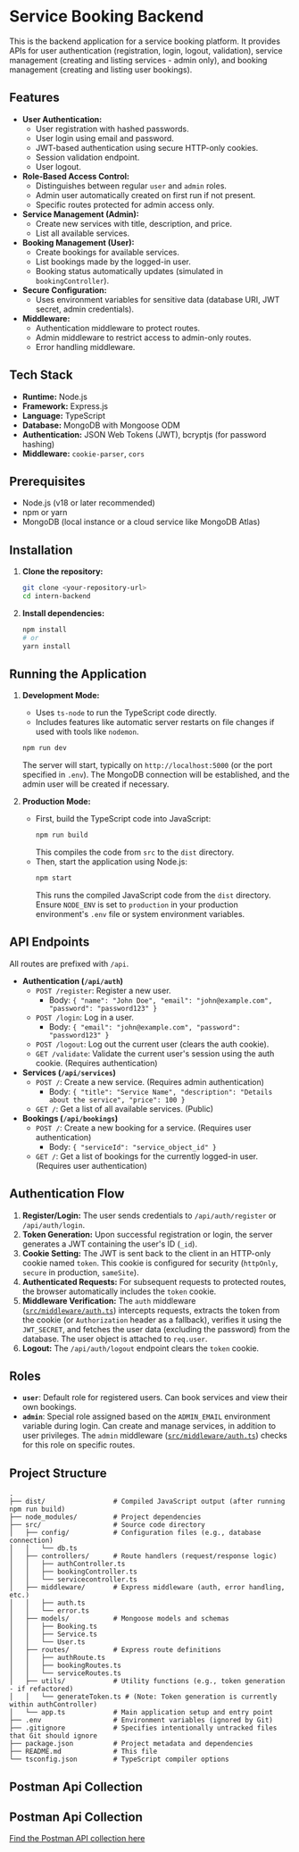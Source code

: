 # Service Booking Backend

This is the backend application for a service booking platform. It provides APIs for user authentication (registration, login, logout, validation), service management (creating and listing services - admin only), and booking management (creating and listing user bookings).

## Features

- **User Authentication:**
  - User registration with hashed passwords.
  - User login using email and password.
  - JWT-based authentication using secure HTTP-only cookies.
  - Session validation endpoint.
  - User logout.
- **Role-Based Access Control:**
  - Distinguishes between regular `user` and `admin` roles.
  - Admin user automatically created on first run if not present.
  - Specific routes protected for admin access only.
- **Service Management (Admin):**
  - Create new services with title, description, and price.
  - List all available services.
- **Booking Management (User):**
  - Create bookings for available services.
  - List bookings made by the logged-in user.
  - Booking status automatically updates (simulated in `bookingController`).
- **Secure Configuration:**
  - Uses environment variables for sensitive data (database URI, JWT secret, admin credentials).
- **Middleware:**
  - Authentication middleware to protect routes.
  - Admin middleware to restrict access to admin-only routes.
  - Error handling middleware.

## Tech Stack

- **Runtime:** Node.js
- **Framework:** Express.js
- **Language:** TypeScript
- **Database:** MongoDB with Mongoose ODM
- **Authentication:** JSON Web Tokens (JWT), bcryptjs (for password hashing)
- **Middleware:** `cookie-parser`, `cors`

## Prerequisites

- Node.js (v18 or later recommended)
- npm or yarn
- MongoDB (local instance or a cloud service like MongoDB Atlas)

## Installation

1.  **Clone the repository:**
    ```bash
    git clone <your-repository-url>
    cd intern-backend
    ```
2.  **Install dependencies:**
    ```bash
    npm install
    # or
    yarn install
    ```





## Running the Application

1.  **Development Mode:**

    - Uses `ts-node` to run the TypeScript code directly.
    - Includes features like automatic server restarts on file changes if used with tools like `nodemon`.

    ```bash
    npm run dev
    ```

    The server will start, typically on `http://localhost:5000` (or the port specified in `.env`). The MongoDB connection will be established, and the admin user will be created if necessary.

2.  **Production Mode:**
    - First, build the TypeScript code into JavaScript:
      ```bash
      npm run build
      ```
      This compiles the code from `src` to the `dist` directory.
    - Then, start the application using Node.js:
      ```bash
      npm start
      ```
      This runs the compiled JavaScript code from the `dist` directory. Ensure `NODE_ENV` is set to `production` in your production environment's `.env` file or system environment variables.

## API Endpoints

All routes are prefixed with `/api`.

- **Authentication (`/api/auth`)**
  - `POST /register`: Register a new user.
    - Body: `{ "name": "John Doe", "email": "john@example.com", "password": "password123" }`
  - `POST /login`: Log in a user.
    - Body: `{ "email": "john@example.com", "password": "password123" }`
  - `POST /logout`: Log out the current user (clears the auth cookie).
  - `GET /validate`: Validate the current user's session using the auth cookie. (Requires authentication)
- **Services (`/api/services`)**
  - `POST /`: Create a new service. (Requires admin authentication)
    - Body: `{ "title": "Service Name", "description": "Details about the service", "price": 100 }`
  - `GET /`: Get a list of all available services. (Public)
- **Bookings (`/api/bookings`)**
  - `POST /`: Create a new booking for a service. (Requires user authentication)
    - Body: `{ "serviceId": "service_object_id" }`
  - `GET /`: Get a list of bookings for the currently logged-in user. (Requires user authentication)

## Authentication Flow

1.  **Register/Login:** The user sends credentials to `/api/auth/register` or `/api/auth/login`.
2.  **Token Generation:** Upon successful registration or login, the server generates a JWT containing the user's ID (`_id`).
3.  **Cookie Setting:** The JWT is sent back to the client in an HTTP-only cookie named `token`. This cookie is configured for security (`httpOnly`, `secure` in production, `sameSite`).
4.  **Authenticated Requests:** For subsequent requests to protected routes, the browser automatically includes the `token` cookie.
5.  **Middleware Verification:** The `auth` middleware ([`src/middleware/auth.ts`](src/middleware/auth.ts)) intercepts requests, extracts the token from the cookie (or `Authorization` header as a fallback), verifies it using the `JWT_SECRET`, and fetches the user data (excluding the password) from the database. The user object is attached to `req.user`.
6.  **Logout:** The `/api/auth/logout` endpoint clears the `token` cookie.

## Roles

- **`user`**: Default role for registered users. Can book services and view their own bookings.
- **`admin`**: Special role assigned based on the `ADMIN_EMAIL` environment variable during login. Can create and manage services, in addition to user privileges. The `admin` middleware ([`src/middleware/auth.ts`](src/middleware/auth.ts)) checks for this role on specific routes.

## Project Structure

```
.
├── dist/                 # Compiled JavaScript output (after running npm run build)
├── node_modules/         # Project dependencies
├── src/                  # Source code directory
│   ├── config/           # Configuration files (e.g., database connection)
│   │   └── db.ts
│   ├── controllers/      # Route handlers (request/response logic)
│   │   ├── authController.ts
│   │   ├── bookingController.ts
│   │   └── servicecontroller.ts
│   ├── middleware/       # Express middleware (auth, error handling, etc.)
│   │   ├── auth.ts
│   │   └── error.ts
│   ├── models/           # Mongoose models and schemas
│   │   ├── Booking.ts
│   │   ├── Service.ts
│   │   └── User.ts
│   ├── routes/           # Express route definitions
│   │   ├── authRoute.ts
│   │   ├── bookingRoutes.ts
│   │   └── serviceRoutes.ts
│   ├── utils/            # Utility functions (e.g., token generation - if refactored)
│   │   └── generateToken.ts # (Note: Token generation is currently within authController)
│   └── app.ts            # Main application setup and entry point
├── .env                  # Environment variables (ignored by Git)
├── .gitignore            # Specifies intentionally untracked files that Git should ignore
├── package.json          # Project metadata and dependencies
├── README.md             # This file
└── tsconfig.json         # TypeScript compiler options
```
## Postman Api Collection
## Postman Api Collection
[Find the Postman API collection here](https://www.postman.com/satellite-operator-42903359/workspace/my-workspace/collection/27500107-77b30f81-3531-4351-907a-25473e6c2740?action=share&creator=27500107&active-environment=27500107-68996419-1979-4d7e-8500-1c7b00d89dda)
